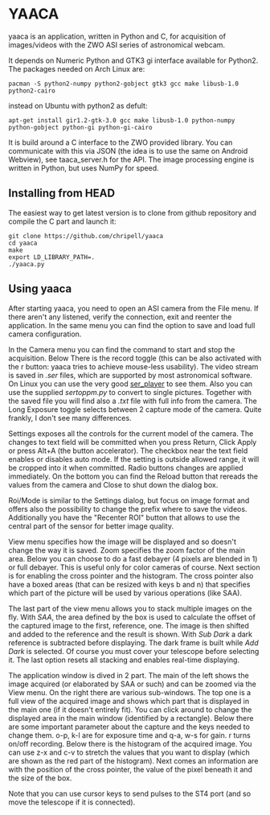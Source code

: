 
# YAACA

yaaca is an application, written in Python and C, for acquisition of
images/videos with the ZWO ASI series of astronomical webcam.

It depends on Numeric Python and GTK3 gi interface available for
Python2. The packages needed on Arch Linux are:

```shell
pacman -S python2-numpy python2-gobject gtk3 gcc make libusb-1.0 python2-cairo
```

instead on Ubuntu with python2 as defult:

```shell
apt-get install gir1.2-gtk-3.0 gcc make libusb-1.0 python-numpy python-gobject python-gi python-gi-cairo
```

It is build around a C interface to the ZWO provided library. You can
communicate with this via JSON (the idea is to use the same on Android
Webview), see taaca_server.h for the API. The image processing engine
is written in Python, but uses NumPy for speed.

## Installing from HEAD

The easiest way to get latest version is to clone from github
repository and compile the C part and launch it:

```shell
git clone https://github.com/chripell/yaaca
cd yaaca
make
export LD_LIBRARY_PATH=.
./yaaca.py
```

## Using yaaca

After starting yaaca, you need to open an ASI camera from the File
menu. If there aren't any listened, verify the connection, exit and
reenter the application. In the same menu you can find the option to
save and load full camera configuration.

In the Camera menu you can find the command to start and stop the
acquisition. Below There is the record toggle (this can be also
activated with the r button: yaaca tries to achieve mouse-less
usability). The video stream is saved in *.ser* files, which are
supported by most astronomical software. On Linux you can use the very
good
[ser_player](https://github.com/cgarry/ser-player/blob/master/README.md)
to see them. Also you can use the supplied *sertoppm.py* to convert to
single pictures. Together with the saved file you will find also a
*.txt* file with full info from the camera. The Long Exposure toggle
selects between 2 capture mode of the camera. Quite frankly, I don't
see many differences.

Settings exposes all the controls for the current model of the
camera. The changes to text field will be committed when you press
Return, Click Apply or press Alt+A (the button accelerator). The
checkbox near the text field enables or disables auto mode. If the
setting is outside allowed range, it will be cropped into it when
committed. Radio buttons changes are applied immediately. On the
bottom you can find the Reload button that rereads the values from the
camera and Close to shut down the dialog box.

Roi/Mode is similar to the Settings dialog, but focus on image format
and offers also the possibility to change the prefix where to save the
videos. Additionally you have the "Recenter ROI" button that allows to
use the central part of the sensor for better image quality.

View menu specifies how the image will be displayed and so doesn't
change the way it is saved. Zoom specifies the zoom factor of the main
area. Below you can choose to do a fast debayer (4 pixels are blended
in 1) or full debayer. This is useful only for color cameras of
course. Next section is for enabling the cross pointer and the
histogram. The cross pointer also have a boxed areas (that can be
resized with keys b and n) that specifies which part of the picture
will be used by various operations (like SAA).

The last part of the view menu allows you to stack multiple images on
the fly. With *SAA*, the area defined by the box is used to calculate
the offset of the captured image to the first, reference, one. The
image is then shifted and added to the reference and the result is
shown. With *Sub Dark* a dark reference is subtracted before
displaying. The dark frame is built while *Add Dark* is selected. Of
course you must cover your telescope before selecting it. The last
option resets all stacking and enables real-time displaying.

The application window is dived in 2 part. The main of the left shows
the image acquired (or elaborated by SAA or such) and can be zoomed
via the View menu. On the right there are various sub-windows. The top
one is a full view of the acquired image and shows which part that is
displayed in the main one (if it doesn't entirely fit). You can click
around to change the displayed area in the main window (identified by
a rectangle). Below there are some important parameter about the
capture and the keys needed to change them. o-p, k-l are for exposure
time and q-a, w-s for gain. r turns on/off recording. Below there is
the histogram of the acquired image. You can use z-x and c-v to
stretch the values that you want to display (which are shown as the
red part of the histogram). Next comes an information are with the
position of the cross pointer, the value of the pixel beneath it and
the size of the box.

Note that you can use cursor keys to send pulses to the ST4 port (and
so move the telescope if it is connected).




